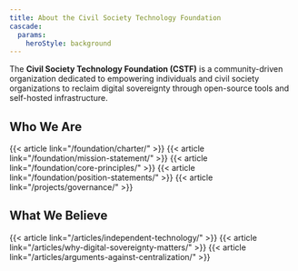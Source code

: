```yaml
---
title: About the Civil Society Technology Foundation
cascade:
  params:
    heroStyle: background
---
```


The **Civil Society Technology Foundation (CSTF)** is a community-driven organization dedicated to empowering individuals and civil society organizations to reclaim digital sovereignty through open-source tools and self-hosted infrastructure.

## Who We Are

{{< article link="/foundation/charter/" >}}
{{< article link="/foundation/mission-statement/" >}}
{{< article link="/foundation/core-principles/" >}}
{{< article link="/foundation/position-statements/" >}}
{{< article link="/projects/governance/" >}}

## What We Believe

{{< article link="/articles/independent-technology/" >}}
{{< article link="/articles/why-digital-sovereignty-matters/" >}}
{{< article link="/articles/arguments-against-centralization/" >}}
